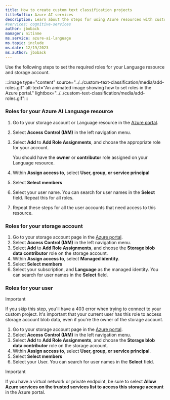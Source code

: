```yaml
---
title: How to create custom text classification projects
titleSuffix: Azure AI services
description: Learn about the steps for using Azure resources with custom text classification.
#services: cognitive-services
author: jboback
manager: nitinme
ms.service: azure-ai-language
ms.topic: include
ms.date: 12/19/2023
ms.author: jboback
---
```


Use the following steps to set the required roles for your Language resource and storage account.

:::image type="content" source="../../custom-text-classification/media/add-roles.gif" alt-text="An animated image showing how to set roles in the Azure portal." lightbox="../../custom-text-classification/media/add-roles.gif":::

### Roles for your Azure AI Language resource

1. Go to your storage account or Language resource in the [Azure portal](https://portal.azure.com/).
2. Select **Access Control (IAM)** in the left navigation menu.
3. Select **Add** to **Add Role Assignments**, and choose the appropriate role for your account.

    You should have the **owner** or **contributor** role assigned on your Language resource.

4. Within **Assign access to**, select **User, group, or service principal**
5. Select **Select members**
6. Select your user name. You can search for user names in the **Select** field. Repeat this for all roles. 
7. Repeat these steps for all the user accounts that need access to this resource. 

### Roles for your storage account

1. Go to your storage account page in the [Azure portal](https://portal.azure.com/).
2. Select **Access Control (IAM)** in the left navigation menu.
3. Select **Add** to **Add Role Assignments**, and choose the **Storage blob data contributor** role on the storage account.
4. Within **Assign access to**, select **Managed identity**. 
5. Select **Select members**
6. Select your subscription, and **Language** as the managed identity. You can search for user names in the **Select** field. 

### Roles for your user
> [!IMPORTANT]
> If you skip this step, you'll have a 403 error when trying to connect to your custom project. It's important that your current user has this role to access storage account blob data, even if you're the owner of the storage account.
> 
1. Go to your storage account page in the [Azure portal](https://portal.azure.com/).
2. Select **Access Control (IAM)** in the left navigation menu.
3. Select **Add** to **Add Role Assignments**, and choose the **Storage blob data contributor** role on the storage account.
4. Within **Assign access to**, select **User, group, or service principal**. 
5. Select **Select members**
6. Select your User. You can search for user names in the **Select** field. 

> [!IMPORTANT]
> If you have a virtual network or private endpoint, be sure to select **Allow Azure services on the trusted services list to access this storage account** in the Azure portal.
